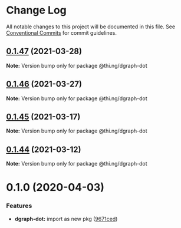 # Change Log

All notable changes to this project will be documented in this file.
See [Conventional Commits](https://conventionalcommits.org) for commit guidelines.

## [0.1.47](https://github.com/thi-ng/umbrella/compare/@thi.ng/dgraph-dot@0.1.46...@thi.ng/dgraph-dot@0.1.47) (2021-03-28)

**Note:** Version bump only for package @thi.ng/dgraph-dot





## [0.1.46](https://github.com/thi-ng/umbrella/compare/@thi.ng/dgraph-dot@0.1.45...@thi.ng/dgraph-dot@0.1.46) (2021-03-27)

**Note:** Version bump only for package @thi.ng/dgraph-dot





## [0.1.45](https://github.com/thi-ng/umbrella/compare/@thi.ng/dgraph-dot@0.1.44...@thi.ng/dgraph-dot@0.1.45) (2021-03-17)

**Note:** Version bump only for package @thi.ng/dgraph-dot





## [0.1.44](https://github.com/thi-ng/umbrella/compare/@thi.ng/dgraph-dot@0.1.43...@thi.ng/dgraph-dot@0.1.44) (2021-03-12)

**Note:** Version bump only for package @thi.ng/dgraph-dot





# 0.1.0 (2020-04-03)


### Features

* **dgraph-dot:** import as new pkg ([9671ced](https://github.com/thi-ng/umbrella/commit/9671ceda29b0cd0ebbedce449943eec5abeff882))
